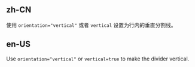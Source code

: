 ## zh-CN

使用 `orientation="vertical"` 或者 `vertical` 设置为行内的垂直分割线。

## en-US

Use `orientation="vertical"` or `vertical=true` to make the divider vertical.
